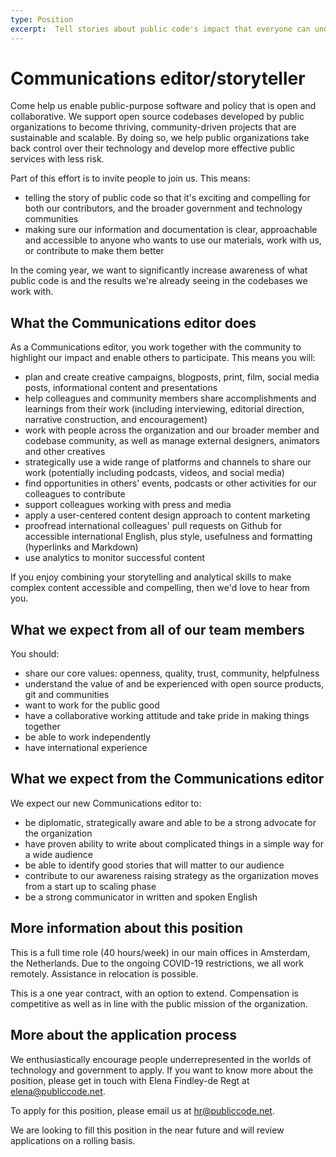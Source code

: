 ```yaml
---
type: Position
excerpt:  Tell stories about public code's impact that everyone can understand
---
```


# Communications editor/storyteller

Come help us enable public-purpose software and policy that is open and collaborative. We support open source codebases developed by public organizations to become thriving, community-driven projects that are sustainable and scalable. By doing so, we help public organizations take back control over their technology and develop more effective public services with less risk.

Part of this effort is to invite people to join us. This means:

* telling the story of public code so that it's exciting and compelling for both our contributors, and the broader government and technology communities
* making sure our information and documentation is clear, approachable and accessible to anyone who wants to use our materials, work with us, or contribute to make them better

In the coming year, we want to significantly increase awareness of what public code is and the results we're already seeing in the codebases we work with.

## What the Communications editor does

As a Communications editor, you work together with the community to highlight our impact and enable others to participate. This means you will:

* plan and create creative campaigns, blogposts, print, film, social media posts, informational content and presentations
* help colleagues and community members share accomplishments and learnings from their work (including interviewing, editorial direction, narrative construction, and encouragement)
* work with people across the organization and our broader member and codebase community, as well as manage external designers, animators and other creatives
* strategically use a wide range of platforms and channels to share our work (potentially including podcasts, videos, and social media)
* find opportunities in others' events, podcasts or other activities for our colleagues to contribute
* support colleagues working with press and media
* apply a user-centered content design approach to content marketing
* proofread international colleagues' pull requests on Github for accessible international English, plus style, usefulness and formatting (hyperlinks and Markdown)
* use analytics to monitor successful content

If you enjoy combining your storytelling and analytical skills to make complex content accessible and compelling, then we'd love to hear from you.

## What we expect from all of our team members

You should:

* share our core values: openness, quality, trust, community, helpfulness
* understand the value of and be experienced with open source products, git and communities
* want to work for the public good
* have a collaborative working attitude and take pride in making things together
* be able to work independently
* have international experience

## What we expect from the Communications editor

We expect our new Communications editor to:

* be diplomatic, strategically aware and able to be a strong advocate for the organization
* have proven ability to write about complicated things in a simple way for a wide audience
* be able to identify good stories that will matter to our audience
* contribute to our awareness raising strategy as the organization moves from a start up to scaling phase
* be a strong communicator in written and spoken English

## More information about this position

This is a full time role (40 hours/week) in our main offices in Amsterdam, the Netherlands. Due to the ongoing COVID-19 restrictions, we all work remotely. Assistance in relocation is possible.

This is a one year contract, with an option to extend. Compensation is competitive as well as in line with the public mission of the organization.

## More about the application process

We enthusiastically encourage people underrepresented in the worlds of technology and government to apply.
If you want to know more about the position, please get in touch with Elena Findley-de Regt at <elena@publiccode.net>.

To apply for this position, please email us at <hr@publiccode.net>.

We are looking to fill this position in the  near future and will review applications on a rolling basis.
